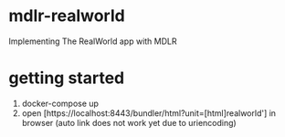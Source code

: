 # mdlr-realworld
Implementing The RealWorld app with MDLR

# getting started
1) docker-compose up
2) open [https://localhost:8443/bundler/html?unit=[html]realworld'] in browser (auto link does not work yet due to uriencoding)
